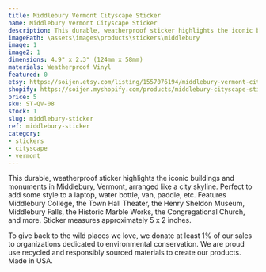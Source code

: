 ```yaml
---
title: Middlebury Vermont Cityscape Sticker
name: Middlebury Vermont Cityscape Sticker
description: This durable, weatherproof sticker highlights the iconic buildings and monuments in Middlebury, Vermont, arranged like a city skyline. Perfect to add some style to a laptop, water bottle, van, paddle, etc. Features Middlebury College, the Town Hall Theater, the Henry Sheldon Museum, Middlebury Falls, the Historic Marble Works, the Congregational Church, and more. Made in USA.
imagePath: \assets\images\products\stickers\middlebury
image: 1
image2: 1
dimensions: 4.9" x 2.3" (124mm x 58mm)
materials: Weatherproof Vinyl
featured: 0
etsy: https://soijen.etsy.com/listing/1557076194/middlebury-vermont-cityscape-sticker?utm_source=Copy&utm_medium=ListingManager&utm_campaign=Share&utm_term=so.lmsm&share_time=1695302002743
shopify: https://soijen.myshopify.com/products/middlebury-cityscape-sticker
price: 5
sku: ST-QV-08
stock: 1
slug: middlebury-sticker
ref: middlebury-sticker
category:
- stickers
- cityscape
- vermont
---
```

This durable, weatherproof sticker highlights the iconic buildings and monuments in Middlebury, Vermont, arranged like a city skyline. Perfect to add some style to a laptop, water bottle, van, paddle, etc. Features Middlebury College, the Town Hall Theater, the Henry Sheldon Museum, Middlebury Falls, the Historic Marble Works, the Congregational Church, and more. Sticker measures approximately 5 x 2 inches.

To give back to the wild places we love, we donate at least 1% of our sales to organizations dedicated to environmental conservation. We are proud use recycled and responsibly sourced materials to create our products. Made in USA.
